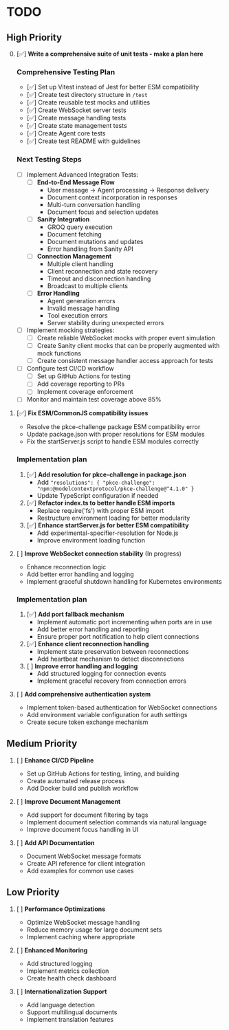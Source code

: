 # TODO

## High Priority
0. [✅] **Write a comprehensive suite of unit tests - make a plan here**

    ### Comprehensive Testing Plan
    - [✅] Set up Vitest instead of Jest for better ESM compatibility
    - [✅] Create test directory structure in `/test`
    - [✅] Create reusable test mocks and utilities
    - [✅] Create WebSocket server tests
    - [✅] Create message handling tests
    - [✅] Create state management tests
    - [✅] Create Agent core tests
    - [✅] Create test README with guidelines

    ### Next Testing Steps
    - [ ] Implement Advanced Integration Tests:
      - [ ] **End-to-End Message Flow**
        - User message -> Agent processing -> Response delivery
        - Document context incorporation in responses
        - Multi-turn conversation handling
        - Document focus and selection updates
      - [ ] **Sanity Integration**
        - GROQ query execution
        - Document fetching
        - Document mutations and updates
        - Error handling from Sanity API
      - [ ] **Connection Management**
        - Multiple client handling
        - Client reconnection and state recovery
        - Timeout and disconnection handling
        - Broadcast to multiple clients
      - [ ] **Error Handling**
        - Agent generation errors
        - Invalid message handling
        - Tool execution errors
        - Server stability during unexpected errors

    - [ ] Implement mocking strategies:
      - [ ] Create reliable WebSocket mocks with proper event simulation
      - [ ] Create Sanity client mocks that can be properly augmented with mock functions
      - [ ] Create consistent message handler access approach for tests

    - [ ] Configure test CI/CD workflow
      - [ ] Set up GitHub Actions for testing
      - [ ] Add coverage reporting to PRs
      - [ ] Implement coverage enforcement
    - [ ] Monitor and maintain test coverage above 85%

1. [✅] **Fix ESM/CommonJS compatibility issues**

    - Resolve the pkce-challenge package ESM compatibility error
    - Update package.json with proper resolutions for ESM modules
    - Fix the startServer.js script to handle ESM modules correctly

    ### Implementation plan
    1. [✅] **Add resolution for pkce-challenge in package.json**
         - Add `"resolutions": { "pkce-challenge": "npm:@modelcontextprotocol/pkce-challenge@^4.1.0" }`
         - Update TypeScript configuration if needed
    2. [✅] **Refactor index.ts to better handle ESM imports**
         - Replace require('fs') with proper ESM import 
         - Restructure environment loading for better modularity
    3. [✅] **Enhance startServer.js for better ESM compatibility**
         - Add experimental-specifier-resolution for Node.js
         - Improve environment loading function

2. [ ] **Improve WebSocket connection stability**  (In progress)

    - Enhance reconnection logic
    - Add better error handling and logging
    - Implement graceful shutdown handling for Kubernetes environments

    ### Implementation plan
    1. [✅] **Add port fallback mechanism**
         - Implement automatic port incrementing when ports are in use
         - Add better error handling and reporting
         - Ensure proper port notification to help client connections
    2. [✅] **Enhance client reconnection handling**
         - Implement state preservation between reconnections
         - Add heartbeat mechanism to detect disconnections
    3. [ ] **Improve error handling and logging**
         - Add structured logging for connection events
         - Implement graceful recovery from connection errors

3. [ ] **Add comprehensive authentication system**

    - Implement token-based authentication for WebSocket connections
    - Add environment variable configuration for auth settings
    - Create secure token exchange mechanism

## Medium Priority
1. [ ] **Enhance CI/CD Pipeline**

    - Set up GitHub Actions for testing, linting, and building
    - Create automated release process
    - Add Docker build and publish workflow

2. [ ] **Improve Document Management**

    - Add support for document filtering by tags
    - Implement document selection commands via natural language
    - Improve document focus handling in UI

3. [ ] **Add API Documentation**

    - Document WebSocket message formats
    - Create API reference for client integration
    - Add examples for common use cases

## Low Priority
1. [ ] **Performance Optimizations**

    - Optimize WebSocket message handling
    - Reduce memory usage for large document sets
    - Implement caching where appropriate

2. [ ] **Enhanced Monitoring**

    - Add structured logging
    - Implement metrics collection
    - Create health check dashboard

3. [ ] **Internationalization Support**

    - Add language detection
    - Support multilingual documents
    - Implement translation features 